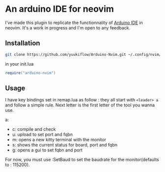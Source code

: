 # An arduino IDE for neovim

I've made this plugin to replicate the functionnality of [Arduino IDE](https://www.arduino.cc/en/Software/ArduinoIDE) in neovim. It's a work in progress and I'm open to any feedback.

## Installation

```sh
git clone https://github.com/yuukiflow/Arduino-Nvim.git ~/.config/nvim/lua/Arduino-Nvim
```

in your init.lua

```lua
require("arduino-nvim")
```

## Usage

I have key bindings set in remap.lua as follow :
they all start with `<leader> a` and follow a simple rule.
Next letter is the first letter of the tool you wanna use.

<leader>a:
- c: compile and check
- u: upload to set port and fqbn
- m: opens a new kitty terminal with the monitor
- s: shows the current status for board, port and fqbn
- g: opens a gui to set fqbn and port


For now, you must use :SetBaud to set the baudrate for the monitor(defaults to : 115200).
